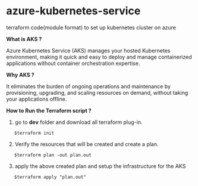 # azure-kubernetes-service
terraform code(module format) to set up kubernetes cluster on azure

**What is AKS ?**

Azure Kubernetes Service (AKS) manages your hosted Kubernetes environment, making it quick and easy to deploy and manage containerized applications without container orchestration expertise. 

**Why AKS ?**

It eliminates the burden of ongoing operations and maintenance by provisioning, upgrading, and scaling resources on demand, without taking your applications offline.

**How to Run the Terraform script ?**
1. go to **dev** folder and download all terraform plug-in.
```
   $terraform init
```
2. Verify the resources that will be created and create a plan.
```
   $terraform plan -out plan.out
```
3. apply the above created plan and setup the infrastructure for the AKS 
```
   $terraform apply "plan.out"
```
